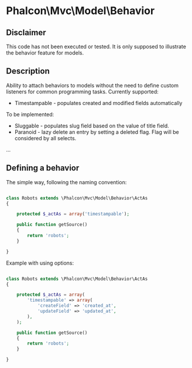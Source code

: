 
Phalcon\Mvc\Model\Behavior
==========================

Disclaimer
----------

This code has not been executed or tested. It is only supposed to
illustrate the behavior feature for models.

Description
-----------

Ability to attach behaviors to models without the need to define custom listeners
for common programming tasks. Currently supported:

* Timestampable - populates created and modified fields automatically

To be implemented:

* Sluggable - populates slug field based on the value of title field.
* Paranoid - lazy delete an entry by setting a deleted flag. Flag will be considered by all selects.

...

Defining a behavior
-------------------

The simple way, following the naming convention:

```php

class Robots extends \Phalcon\Mvc\Model\Behavior\ActAs
{

	protected $_actAs = array('timestampable');

	public function getSource()
	{
		return 'robots';
	}

}

```

Example with using options:

```php

class Robots extends \Phalcon\Mvc\Model\Behavior\ActAs
{

	protected $_actAs = array(
		'timestampable' => array(
			'createField' => 'created_at',
			'updateField' => 'updated_at',
		),
	);

	public function getSource()
	{
		return 'robots';
	}

}

```